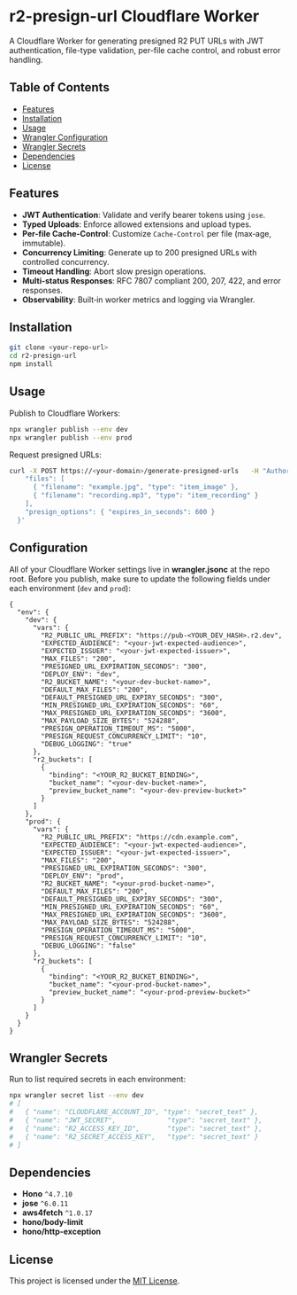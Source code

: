 # r2-presign-url Cloudflare Worker

A Cloudflare Worker for generating presigned R2 PUT URLs with JWT authentication, file-type validation, per-file cache control, and robust error handling.

## Table of Contents
- [Features](#features)  
- [Installation](#installation)  
- [Usage](#usage)  
- [Wrangler Configuration](#wrangler-configuration)  
- [Wrangler Secrets](#wrangler-secrets)  
- [Dependencies](#dependencies)  
- [License](#license)

## Features
- **JWT Authentication**: Validate and verify bearer tokens using `jose`.
- **Typed Uploads**: Enforce allowed extensions and upload types.
- **Per-file Cache-Control**: Customize `Cache-Control` per file (max‑age, immutable).
- **Concurrency Limiting**: Generate up to 200 presigned URLs with controlled concurrency.
- **Timeout Handling**: Abort slow presign operations.
- **Multi-status Responses**: RFC 7807 compliant 200, 207, 422, and error responses.
- **Observability**: Built‑in worker metrics and logging via Wrangler.

## Installation

```bash
git clone <your-repo-url>
cd r2-presign-url
npm install
```

## Usage

Publish to Cloudflare Workers:

```bash
npx wrangler publish --env dev
npx wrangler publish --env prod
```

Request presigned URLs:

```bash
curl -X POST https://<your-domain>/generate-presigned-urls   -H "Authorization: Bearer <JWT_TOKEN>"   -H "Content-Type: application/json"   -d '{
    "files": [
      { "filename": "example.jpg", "type": "item_image" },
      { "filename": "recording.mp3", "type": "item_recording" }
    ],
    "presign_options": { "expires_in_seconds": 600 }
  }'
```

## Configuration

All of your Cloudflare Worker settings live in **wrangler.jsonc** at the repo root. Before you publish, make sure to update the following fields under each environment (`dev` and `prod`):

```jsonc
{
  "env": {
    "dev": {
      "vars": {
        "R2_PUBLIC_URL_PREFIX": "https://pub-<YOUR_DEV_HASH>.r2.dev",
        "EXPECTED_AUDIENCE": "<your-jwt-expected-audience>",
        "EXPECTED_ISSUER": "<your-jwt-expected-issuer>",
        "MAX_FILES": "200",
        "PRESIGNED_URL_EXPIRATION_SECONDS": "300",
        "DEPLOY_ENV": "dev",
        "R2_BUCKET_NAME": "<your-dev-bucket-name>",
        "DEFAULT_MAX_FILES": "200",
        "DEFAULT_PRESIGNED_URL_EXPIRY_SECONDS": "300",
        "MIN_PRESIGNED_URL_EXPIRATION_SECONDS": "60",
        "MAX_PRESIGNED_URL_EXPIRATION_SECONDS": "3600",
        "MAX_PAYLOAD_SIZE_BYTES": "524288",
        "PRESIGN_OPERATION_TIMEOUT_MS": "5000",
        "PRESIGN_REQUEST_CONCURRENCY_LIMIT": "10",
        "DEBUG_LOGGING": "true"
      },
      "r2_buckets": [
        {
          "binding": "<YOUR_R2_BUCKET_BINDING>",
          "bucket_name": "<your-dev-bucket-name>",
          "preview_bucket_name": "<your-dev-preview-bucket>"
        }
      ]
    },
    "prod": {
      "vars": {
        "R2_PUBLIC_URL_PREFIX": "https://cdn.example.com",
        "EXPECTED_AUDIENCE": "<your-jwt-expected-audience>",
        "EXPECTED_ISSUER": "<your-jwt-expected-issuer>",
        "MAX_FILES": "200",
        "PRESIGNED_URL_EXPIRATION_SECONDS": "300",
        "DEPLOY_ENV": "prod",
        "R2_BUCKET_NAME": "<your-prod-bucket-name>",
        "DEFAULT_MAX_FILES": "200",
        "DEFAULT_PRESIGNED_URL_EXPIRY_SECONDS": "300",
        "MIN_PRESIGNED_URL_EXPIRATION_SECONDS": "60",
        "MAX_PRESIGNED_URL_EXPIRATION_SECONDS": "3600",
        "MAX_PAYLOAD_SIZE_BYTES": "524288",
        "PRESIGN_OPERATION_TIMEOUT_MS": "5000",
        "PRESIGN_REQUEST_CONCURRENCY_LIMIT": "10",
        "DEBUG_LOGGING": "false"
      },
      "r2_buckets": [
        {
          "binding": "<YOUR_R2_BUCKET_BINDING>",
          "bucket_name": "<your-prod-bucket-name>",
          "preview_bucket_name": "<your-prod-preview-bucket>"
        }
      ]
    }
  }
}
```

## Wrangler Secrets

Run to list required secrets in each environment:

```bash
npx wrangler secret list --env dev
# [
#   { "name": "CLOUDFLARE_ACCOUNT_ID", "type": "secret_text" },
#   { "name": "JWT_SECRET",             "type": "secret_text" },
#   { "name": "R2_ACCESS_KEY_ID",       "type": "secret_text" },
#   { "name": "R2_SECRET_ACCESS_KEY",   "type": "secret_text" }
# ]
```

## Dependencies

- **Hono** `^4.7.10`  
- **jose** `^6.0.11`  
- **aws4fetch** `^1.0.17`  
- **hono/body-limit**  
- **hono/http-exception**  

## License

This project is licensed under the [MIT License](LICENSE).
